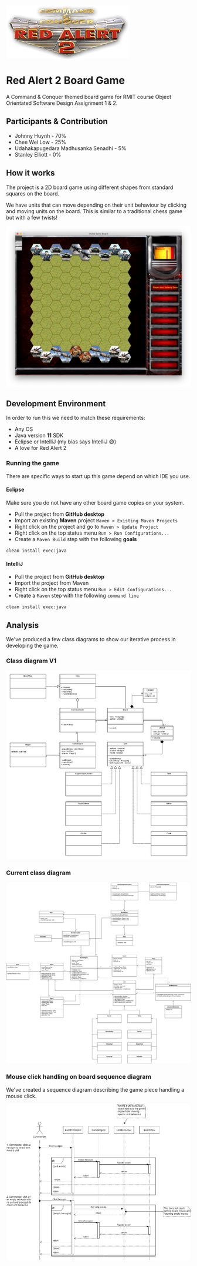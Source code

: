 ![Logo](./.repository/logo.png)

# Red Alert 2 Board Game

A Command & Conquer themed board game for RMIT course Object Orientated Software Design Assignment 1 & 2.

## Participants & Contribution

- Johnny Huynh - 70%
- Chee Wei Low - 25%
- Udahakapugedara Madhusanka Senadhi - 5%
- Stanley Elliott - 0%

## How it works

The project is a 2D board game using different shapes from standard squares on the board.

We have units that can move depending on their unit behaviour by clicking and moving units on the board. This is similar to a traditional chess game but with a few twists!

![Game view](./.repository/game_view.png)

## Development Environment

In order to run this we need to match these requirements:

- Any OS
- Java version **11** SDK
- Eclipse or IntelliJ (my bias says IntelliJ 😅)
- A love for Red Alert 2

### Running the game

There are specific ways to start up this game depend on which IDE you use.

#### Eclipse

Make sure you do not have any other board game copies on your system.

- Pull the project from **GitHub desktop**
- Import an existing **Maven** project `Maven > Existing Maven Projects`
- Right click on the project and go to `Maven > Update Project`
- Right click on the top status menu `Run > Run Configurations...`
- Create a `Maven Build` step with the following **goals**

```$xslt
clean install exec:java
``` 

#### IntelliJ

- Pull the project from **GitHub desktop**
- Import the project from Maven
- Right click on the top status menu `Run > Edit Configurations...`
- Create a `Maven` step with the following `command line`

```$xslt
clean install exec:java
``` 

## Analysis

We've produced a few class diagrams to show our iterative process in developing the game.

### Class diagram V1

![Class diagram V1](./diagrams/ClassDiagrams-V1.png)

### Current class diagram

![Current class diagram](./diagrams/ClassDiagrams-V9.png)

### Mouse click handling on board sequence diagram

We've created a sequence diagram describing the game piece handling a mouse click.

![Sequence diagram](./diagrams/SequenceDiagrams.png)

